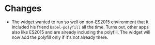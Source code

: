 # Changes
- The widget wanted to run so well on non-ES2015 environment that it included his friend `babel-polyfill` all the time. Turns out, other apps also like ES2015 and are already including the polyfill. The widget will now add the polyfill only if it's not already there.
